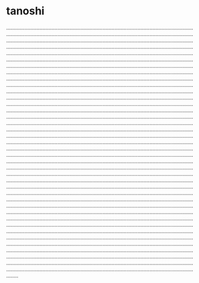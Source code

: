 # tanoshi

............................................................................................................................................................................................................................................................................................................................................................................................................................................................................................................................................................................................................................................................................................................................................................................................................................................................................................................................................................................................................................................................................................................................................................................................................................................................................................................................................................................................................................................................................................................................................................................................................................................................................................................................................................................................................................................................................................................................................................................................................................................................................................................................................................................................................................................................................................................................................................................................................................................................................................................................................................................................................................................................................................................................................................................................................................................................................................................................................................................................................................................................................................................................................................................................................................................................................................................................................................................................................................................................................................................................................................................................................................................................................................................................................................................................................................................................................................................................................................................................................................................................................................................................................................................................................................................................................................................................................................................................................................................................................................................................................................................................................................................................................................................................................................................................................................................................................................................................................................................................................................................